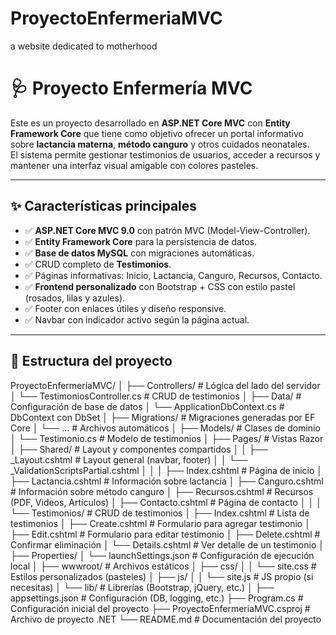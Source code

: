 # ProyectoEnfermeriaMVC
a website dedicated to motherhood 
# 🩺 Proyecto Enfermería MVC

Este es un proyecto desarrollado en **ASP.NET Core MVC** con **Entity Framework Core** que tiene como objetivo ofrecer un portal informativo sobre **lactancia materna**, **método canguro** y otros cuidados neonatales.  
El sistema permite gestionar testimonios de usuarios, acceder a recursos y mantener una interfaz visual amigable con colores pasteles.

---

## ✨ Características principales

- ✅ **ASP.NET Core MVC 9.0** con patrón MVC (Model-View-Controller).  
- ✅ **Entity Framework Core** para la persistencia de datos.  
- ✅ **Base de datos MySQL** con migraciones automáticas.  
- ✅ CRUD completo de **Testimonios**.  
- ✅ Páginas informativas: Inicio, Lactancia, Canguro, Recursos, Contacto.  
- ✅ **Frontend personalizado** con Bootstrap + CSS con estilo pastel (rosados, lilas y azules).  
- ✅ Footer con enlaces útiles y diseño responsive.  
- ✅ Navbar con indicador activo según la página actual.  

---

## 📂 Estructura del proyecto

ProyectoEnfermeriaMVC/
│
├── Controllers/                         # Lógica del lado del servidor
│   └── TestimoniosController.cs         # CRUD de testimonios
│
├── Data/                                # Configuración de base de datos
│   └── ApplicationDbContext.cs          # DbContext con DbSet<Testimonio>
│
├── Migrations/                          # Migraciones generadas por EF Core
│   └── ...                              # Archivos automáticos
│
├── Models/                              # Clases de dominio
│   └── Testimonio.cs                    # Modelo de testimonios
│
├── Pages/                               # Vistas Razor
│   ├── Shared/                          # Layout y componentes compartidos
│   │   ├── _Layout.cshtml               # Layout general (navbar, footer)
│   │   └── _ValidationScriptsPartial.cshtml
│   │
│   ├── Index.cshtml                     # Página de inicio
│   ├── Lactancia.cshtml                 # Información sobre lactancia
│   ├── Canguro.cshtml                   # Información sobre método canguro
│   ├── Recursos.cshtml                  # Recursos (PDF, Videos, Artículos)
│   ├── Contacto.cshtml                  # Página de contacto
│   │
│   └── Testimonios/                     # CRUD de testimonios
│       ├── Index.cshtml                 # Lista de testimonios
│       ├── Create.cshtml                # Formulario para agregar testimonio
│       ├── Edit.cshtml                  # Formulario para editar testimonio
│       ├── Delete.cshtml                # Confirmar eliminación
│       └── Details.cshtml               # Ver detalle de un testimonio
│
├── Properties/
│   └── launchSettings.json              # Configuración de ejecución local
│
├── wwwroot/                             # Archivos estáticos
│   ├── css/
│   │   └── site.css                     # Estilos personalizados (pasteles)
│   ├── js/
│   │   └── site.js                      # JS propio (si necesitas)
│   └── lib/                             # Librerías (Bootstrap, jQuery, etc.)
│
├── appsettings.json                     # Configuración (DB, logging, etc.)
├── Program.cs                           # Configuración inicial del proyecto
├── ProyectoEnfermeriaMVC.csproj         # Archivo de proyecto .NET
└── README.md                            # Documentación del proyecto

